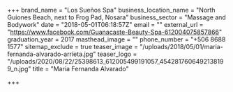 +++
brand_name = "Los Sueños Spa"
business_location_name = "North Guiones Beach, next to Frog Pad, Nosara"
business_sector = "Massage and Bodywork"
date = "2018-05-01T06:18:57Z"
email = ""
external_url = "https://www.facebook.com/Guanacaste-Beauty-Spa-612004075857866"
graduation_year = 2017
masthead_image = ""
phone_number = "+506 8688 1577"
sitemap_exclude = true
teaser_image = "/uploads/2018/05/01/maria-fernanda-alvarado-arrieta.jpg"
teaser_logo = "/uploads/2020/08/22/25398613_612005499191057_4542817606492138199_n.jpg"
title = "Maria Fernanda Alvarado"

+++
